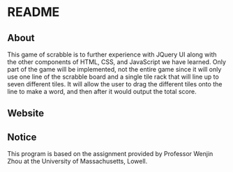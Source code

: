 # README

## About

This game of scrabble is to further experience with JQuery UI along with the other components of HTML, CSS, and JavaScript we have learned.
Only part of the game will be implemented, not the entire game since it will only use one line of the scrabble board and a single tile rack
that will line up to seven different tiles. It will allow the user to drag the different tiles onto the line to make a word, and then after
it would output the total score.

## Website

## Notice

This program is based on the assignment provided by Professor Wenjin Zhou at the University of Massachusetts, Lowell.
